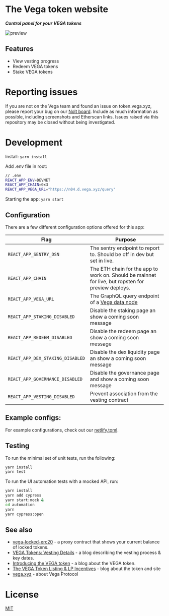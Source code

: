# The Vega token website 

**_Control panel for your VEGA tokens_**

![preview](https://user-images.githubusercontent.com/6678/131992372-4a89d7ea-d9b3-4698-b767-e4464396a7d0.jpg)

## Features

- View vesting progress
- Redeem VEGA tokens
- Stake VEGA tokens

# Reporting issues

If you are not on the Vega team and found an issue on token.vega.xyz, please report your bug on our [Nolt board](https://vega-testnet.nolt.io). Include as much information as possible, including screenshots and Etherscan links. Issues raised via this repository may be closed without being investigated. 

# Development

Install:
`yarn install`

Add .env file in root:

```bash
// .env
REACT_APP_ENV=DEVNET
REACT_APP_CHAIN=0x3
REACT_APP_VEGA_URL="https://n04.d.vega.xyz/query"
```

Starting the app:
`yarn start`

## Configuration

There are a few different configuration options offered for this app:

| **Flag**                         | **Purpose**                                                                                          |
| -------------------------------- | ---------------------------------------------------------------------------------------------------- |
| `REACT_APP_SENTRY_DSN`           | The sentry endpoint to report to. Should be off in dev but set in live.                              |
| `REACT_APP_CHAIN`                | The ETH chain for the app to work on. Should be mainnet for live, but ropsten for preview deploys.   |
| `REACT_APP_VEGA_URL`             | The GraphQL query endpoint of a [Vega data node](https://github.com/vegaprotocol/networks#data-node) |
| `REACT_APP_STAKING_DISABLED`     | Disable the staking page an show a coming soon message                                               |
| `REACT_APP_REDEEM_DISABLED`      | Disable the redeem page an show a coming soon message                                                |
| `REACT_APP_DEX_STAKING_DISABLED` | Disable the dex liquidity page an show a coming soon message                                         |
| `REACT_APP_GOVERNANCE_DISABLED`  | Disable the governance page and show a coming soon message                                           |
| `REACT_APP_VESTING_DISABLED`     | Prevent association from the vesting contract                                                        |

## Example configs:

For example configurations, check out our [netlify.toml](./netlify.toml).

## Testing

To run the minimal set of unit tests, run the following:

```bash
yarn install
yarn test
```

To run the UI automation tests with a mocked API, run:

```bash
yarn install
yarn add cypress
yarn start:mock &
cd automation
yarn
yarn cypress:open
```

## See also

- [vega-locked-erc20](https://github.com/vegaprotocol/vega-locked-erc20) - a proxy contract that shows your current balance
  of locked tokens.
- [VEGA Tokens: Vesting Details](https://blog.vega.xyz/vega-tokens-vesting-details-890b00fc238e) - a blog describing
  the vesting process & key dates.
- [Introducing the VEGA token](https://blog.vega.xyz/introducing-the-vega-token-40dac090b5c1) - a blog about the VEGA
  token.
- [The VEGA Token Listing & LP Incentives](https://blog.vega.xyz/unlocking-vega-coinlist-pro-uniswap-sushiswap-b1414750e358) - blog about the token and site
- [vega.xyz](https://vega.xyz) - about Vega Protocol

# License

[MIT](LICENSE)

